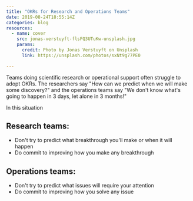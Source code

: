 ```yaml
---
title: "OKRs for Research and Operations Teams"
date: 2019-08-24T18:55:14Z
categories: blog  
resources:
  - name: cover
    src: jonas-verstuyft-flsFQ3UTuKw-unsplash.jpg
    params:
      credit: Photo by Jonas Verstuyft on Unsplash
      link: https://unsplash.com/photos/sxNt9g77PE0

---
```


Teams doing scientific research or operational support often struggle to adopt OKRs. The researchers say "How can we predict when we will make some discovery?" and the operations teams say "We don't know what's going to happen in 3 days, let alone in 3 months!"

In this situation 

## Research teams:

 - Don't try to predict what breakthrough you'll make or when it will happen
 - Do commit to improving how you make any breakthrough

## Operations teams:
 - Don't try to predict what issues will require your attention 
 - Do commit to improving how you solve any issue
